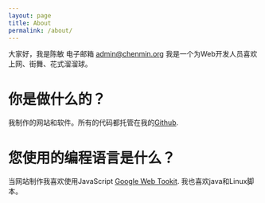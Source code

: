 ```yaml
---
layout: page
title: About
permalink: /about/
---
```



大家好，我是陈敏
电子邮箱 admin@chenmin.org
我是一个为Web开发人员喜欢上网、街舞、花式溜溜球。

# 你是做什么的？
我制作的网站和软件。所有的代码都托管在我的[Github](https://github.com/chenmins).

# 您使用的编程语言是什么？
当网站制作我喜欢使用JavaScript [Google Web Tookit](http://www.gwtproject.org/).
我也喜欢java和Linux脚本。 